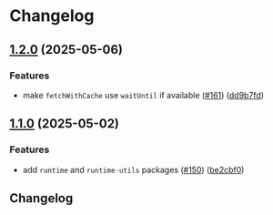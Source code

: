 # Changelog

## [1.2.0](https://github.com/netlify/primitives/compare/runtime-utils-v1.1.0...runtime-utils-v1.2.0) (2025-05-06)


### Features

* make `fetchWithCache` use `waitUntil` if available ([#161](https://github.com/netlify/primitives/issues/161)) ([dd9b7fd](https://github.com/netlify/primitives/commit/dd9b7fd5d0bd8b236d446d3211bfe880fedf4887))

## [1.1.0](https://github.com/netlify/primitives/compare/runtime-utils-v1.0.0...runtime-utils-v1.1.0) (2025-05-02)


### Features

* add `runtime` and `runtime-utils` packages ([#150](https://github.com/netlify/primitives/issues/150)) ([be2cbf0](https://github.com/netlify/primitives/commit/be2cbf05cd3b73a795b54f94b7f51dacbcf6ef34))

## Changelog
